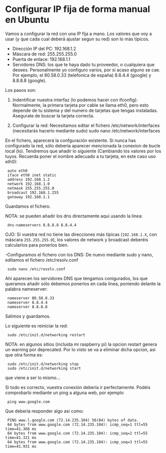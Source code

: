 # Configurar IP fija de forma manual en Ubuntu

Vamos a configurar la red con una IP fija a mano.
Los valores que voy a usar (y que cada cual deberá ajustar segun su red) son lo más típicos.

- Dirección IP del PC: 192.168.1.2
- Máscara de red: 255.255.255.0
- Puerta de enlace: 192.168.1.1
- Servidores DNS: los que te haya dado tu proveedor, o cualquiera que desees. Personalmente yo configuro varios, por si acaso alguno se cae. Por ejemplo, el 80.58.0.33 (telefonica de españa) 8.8.4.4 (google) y 8.8.8.8 (google).


Los pasos son:

1. Indentificar nuestra interfaz (lo podemos hacer con ifconfig):
Normalmente, la primera tarjeta por cable se llama eth0, pero esto depende de tu sistema y del numero de tarjetas que tengas instaladas. Asegurate de buscar la tarjeta correcta.

2. Configurar la red:
Necesitamos editar el fichero /etc/network/interfaces (necesitarás hacerlo mediante sudo)
 sudo nano /etc/network/interfaces

En el fichero, aparecerá la confguración existente. Si nunca has configurado la red, sólo debería aparecer mencionada la conexion de bucle local (lo). Tendremos que añadir lo siguiente (Cambiando los valores por los tuyos. Recuerda poner el nombre adecuado a tu tarjeta, en este caso uso eth0):

```
 auto eth0
 iface eth0 inet static
 address 192.168.1.2
 network 192.168.1.0
 netmask 255.255.255.0
 broadcast 192.168.1.255
 gateway 192.168.1.1
```

Guardamos el fichero.

NOTA: se pueden añadir los dns directamente aqui usando la linea:

```
 dns-nameservers 8.8.8.8 8.8.4.4
```

OJO: Si vuestra red no tiene las direcciones más típicas (`192.168.1.X`, con máscara `255.255.255.0`), los valores de network y broadcast deberéis calcularlos para ponerlos bien.

-Configuramos el fichero con los DNS:
De nuevo mediante sudo y nano, editamos el fichero /etc/resolv.conf

```
 sudo nano /etc/resolv.conf
```

Ahí aparecen los servidores DNS que tengamos conigurados, los que queramos añadir sólo debemos ponerlos en cada línea, poniendo delante la palabra nameserver:

```
 nameserver 80.58.0.33
 nameserver 8.8.4.4
 nameserver 8.8.8.8
```

Salimos y guardamos.

Lo siguiente es reiniciar la red:

```
 sudo /etc/init.d/networking restart
```


NOTA: en algunos sitios (incluida mi raspberry pi) la opcion restart genera un warning por deprecated. Por lo visto se va a eliminar dicha opcion, asi que otra forma es:

```
 sudo /etc/init.d/networking stop
 sudo /etc/init.d/networking start
```

que viene a ser lo mismo...



Si todo es correcto, vuestra conexión debería ir perfectamente. Podéis comprobarlo mediante un ping a alguna web, por ejemplo

```
 ping www.google.com
```


Que debería responder algo así como:

```
 PING www.l.google.com (72.14.235.104) 56(84) bytes of data.
 64 bytes from www.google.com (72.14.235.104): icmp_seq=1 ttl=55 time=41.368 ms
 64 bytes from www.google.com (72.14.235.104): icmp_seq=2 ttl=55 time=41.321 ms
 64 bytes from www.google.com (72.14.235.104): icmp_seq=3 ttl=55  time=41.931 ms
```
